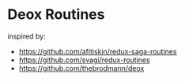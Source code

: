 # Deox Routines

inspired by:
* https://github.com/afitiskin/redux-saga-routines
* https://github.com/svagi/redux-routines
* https://github.com/thebrodmann/deox